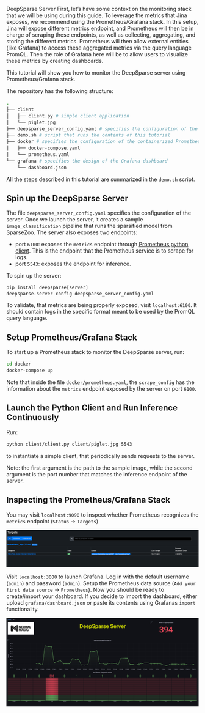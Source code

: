 
DeepSparse Server First, let’s have some context on the monitoring stack that we will be using during this guide. 
To leverage the metrics that Jina exposes, we recommend using the Prometheus/Grafana stack. 
In this setup, Jina will expose different metrics endpoint, and Prometheus will then be in charge of scraping these endpoints, as well as collecting, aggregating, and storing the different metrics. Prometheus will then allow external entities (like Grafana) to access these aggregated metrics via the query language PromQL. Then the role of Grafana here will be to allow users to visualize these metrics by creating dashboards.

This tutorial will show you how to monitor the DeepSparse server using Prometheus/Grafana stack.

The repository has the following structure:

```bash
.
├── client 
│   ├── client.py # simple client application
│   └── piglet.jpg 
├── deepsparse_server_config.yaml # specifies the configuration of the DeepSparse server
├── demo.sh # script that runs the contents of this tutorial
├── docker # specifies the configuration of the containerized Prometheus/Grafana stack
│   ├── docker-compose.yaml
│   └── prometheus.yaml
└── grafana # specifies the design of the Grafana dashboard
    └── dashboard.json
```

All the steps described in this tutorial are summarized in the `demo.sh` script.


## Spin up the DeepSparse Server

The file `deepsparse_server_config.yaml` specifies the configuration of the server. Once we launch the server, it creates a sample `image_classification` pipeline that runs the sparsified model from SparseZoo. The server also exposes two endpoints:

- port `6100`: exposes the `metrics` endpoint through [Prometheus python client](https://github.com/prometheus/client_python). This is the endpoint that the Prometheus service is to scrape for logs.
- port `5543`: exposes the endpoint for inference.

To spin up the server:
```
pip install deepsparse[server]
deepsparse.server config deepsparse_server_config.yaml
```

To validate, that metrics are being properly exposed, visit `localhost:6100`. It should contain logs in the specific format meant to be used by the PromQL query language.
## Setup Prometheus/Grafana Stack

To start up a Prometheus stack to monitor the DeepSparse server, run:

```bash
cd docker
docker-compose up
```

Note that inside the file `docker/prometheus.yaml`, the `scrape_config` has the information about the `metrics` endpoint exposed by the server on port `6100`.

## Launch the Python Client and Run Inference Continuously

Run:

```bash
python client/client.py client/piglet.jpg 5543
```

to instantiate a simple client, that periodically sends requests to the server. 

Note: the first argument is the path to the sample image, while the second argument is the port number that matches the inference endpoint of the server.

## Inspecting the Prometheus/Grafana Stack

You may visit `localhost:9090` to inspect whether Prometheus recognizes the `metrics` endpoint (`Status` -> `Targets`)

![img.png](images/img_1.png)

Visit `localhost:3000` to launch Grafana. Log in with the default username (`admin`) and password (`admin`). Setup the Prometheus data source (`Add your first data source` -> `Prometheus`). Now you should be ready to create/import your dashboard. If you decide to import the dashboard, either upload `grafana/dashboard.json` or paste its contents using Grafanas `import` functionality.

![img.png](images/img_2.png)



